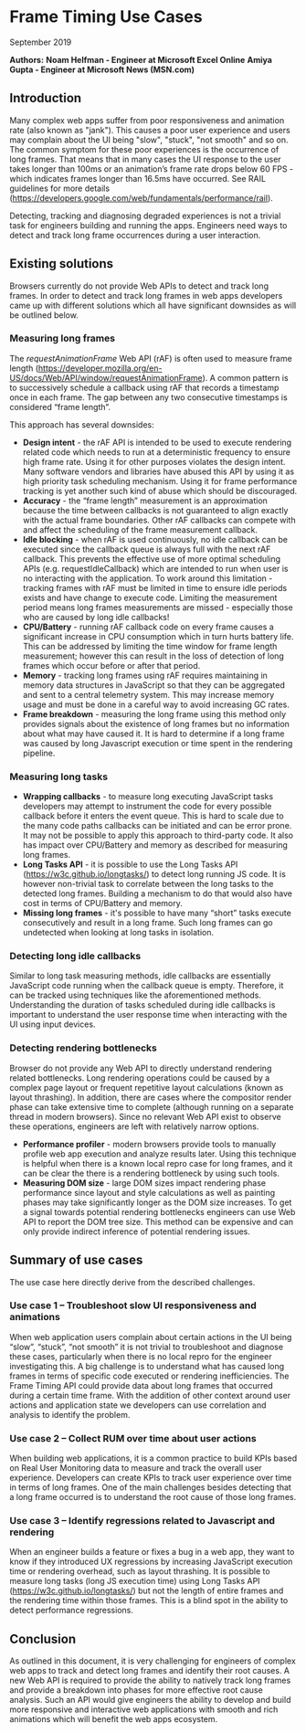 # Frame Timing Use Cases 

September 2019 

**Authors:** 
**Noam Helfman - Engineer at Microsoft Excel Online**
**Amiya Gupta - Engineer at Microsoft News (MSN.com)**

## Introduction
Many complex web apps suffer from poor responsiveness and animation rate (also known as "jank"). This causes a poor user experience and users may complain about the UI being "slow", "stuck", "not smooth" and so on. The common symptom for these poor experiences is the occurrence of long frames. That means that in many cases the UI response to the user takes longer than 100ms or an animation’s frame rate drops below 60 FPS - which indicates frames longer than 16.5ms have occurred. See RAIL guidelines for more details (https://developers.google.com/web/fundamentals/performance/rail).

Detecting, tracking and diagnosing degraded experiences is not a trivial task for engineers building and running the apps. Engineers need ways to detect and track long frame occurrences during a user interaction. 
 
## Existing solutions
Browsers currently do not provide Web APIs to detect and track long frames. In order to detect and track long frames in web apps developers came up with different solutions which all have significant downsides as will be outlined below. 

### Measuring long frames
The _requestAnimationFrame_ Web API (rAF) is often used to measure frame length (https://developer.mozilla.org/en-US/docs/Web/API/window/requestAnimationFrame). A common pattern is to successively schedule a callback using rAF that records a timestamp once in each frame. The gap between any two consecutive timestamps is considered “frame length”. 

This approach has several downsides:
* **Design intent** - the rAF API is intended to be used to execute rendering related code which needs to run at a deterministic frequency to ensure high frame rate. Using it for other purposes violates the design intent. Many software vendors and libraries have abused this API by using it as high priority task scheduling mechanism. Using it for frame performance tracking is yet another such kind of abuse which should be discouraged. 
* **Accuracy** - the “frame length” measurement is an approximation because the time between callbacks is not guaranteed to align exactly with the actual frame boundaries. Other rAF callbacks can compete with and affect the scheduling of the frame measurement callback.
* **Idle blocking** - when rAF is used continuously, no idle callback can be executed since the callback queue is always full with the next rAF callback. This prevents the effective use of more optimal scheduling APIs (e.g. requestIdleCallback) which are intended to run when user is no interacting with the application. To work around this limitation - tracking frames with rAF must be limited in time to ensure idle periods exists and have change to execute code. Limiting the measurement period means long frames measurements are missed - especially those who are caused by long idle callbacks!  
* **CPU/Battery** - running rAF callback code on every frame causes a significant increase in CPU consumption which in turn hurts battery life. This can be addressed by limiting the time window for frame length measurement; however this can result in the loss of detection of long frames which occur before or after that period. 
* **Memory** - tracking long frames using rAF requires maintaining in memory data structures in JavaScript so that they can be aggregated and sent to a central telemetry system. This may increase memory usage and must be done in a careful way to avoid increasing GC rates. 
* **Frame breakdown** - measuring the long frame using this method only provides signals about the existence of long frames but no information about what may have caused it. It is hard to determine if a long frame was caused by long Javascript execution or time spent in the rendering pipeline. 

### Measuring long tasks

* **Wrapping callbacks** - to measure long executing JavaScript tasks developers may attempt to instrument the code for every possible callback before it enters the event queue. This is hard to scale due to the many code paths callbacks can be initiated and can be error prone. It may not be possible to apply this approach to third-party code. It also has impact over CPU/Battery and memory as described for measuring long frames.  
* **Long Tasks API** - it is possible to use the Long Tasks API (https://w3c.github.io/longtasks/) to detect long running JS code. It is however non-trivial task to correlate between the long tasks to the detected long frames. Building a mechanism to do that would also have cost in terms of CPU/Battery and memory. 
* **Missing long frames** - it's possible to have many “short” tasks execute consecutively and result in a long frame. Such long frames can go undetected when looking at long tasks in isolation. 

### Detecting long idle callbacks
Similar to long task measuring methods, idle callbacks are essentially JavaScript code running when the callback queue is empty. Therefore, it can be tracked using techniques like the aforementioned methods. Understanding the duration of tasks scheduled during idle callbacks is important to understand the user response time when interacting with the UI using input devices.

### Detecting rendering bottlenecks
Browser do not provide any Web API to directly understand rendering related bottlenecks. Long rendering operations could be caused by a complex page layout or frequent repetitive layout calculations (known as layout thrashing). In addition, there are cases where the compositor render phase can take extensive time to complete (although running on a separate thread in modern browsers). Since no relevant Web API exist to observe these operations, engineers are left with relatively narrow options. 

* **Performance profiler** - modern browsers provide tools to manually profile web app execution and analyze results later. Using this technique is helpful when there is a known local repro case for long frames, and it can be clear the there is a rendering bottleneck by using such tools.  
* **Measuring DOM size** - large DOM sizes impact rendering phase performance since layout and style calculations as well as painting phases may take significantly longer as the DOM size increases. To get a signal towards potential rendering bottlenecks engineers can use Web API to report the DOM tree size. This method can be expensive and can only provide indirect inference of potential rendering issues.   

## Summary of use cases
The use case here directly derive from the described challenges. 

### Use case 1 – Troubleshoot slow UI responsiveness and animations  
When web application users complain about certain actions in the UI being “slow”, “stuck”, “not smooth” it is not trivial to troubleshoot and diagnose these cases, particularly when there is no local repro for the engineer investigating this. 
A big challenge is to understand what has caused long frames in terms of specific code executed or rendering inefficiencies. 
The Frame Timing API could provide data about long frames that occurred during a certain time frame. With the addition of other context around user actions and application state we developers can use correlation and analysis to identify the problem. 

### Use case 2 – Collect RUM over time about user actions
When building web applications, it is a common practice to build KPIs based on Real User Monitoring data to measure and track the overall user experience. 
Developers can create KPIs to track user experience over time in terms of long frames. One of the main challenges besides detecting that a long frame occurred is to understand the root cause of those long frames. 

### Use case 3 – Identify regressions related to Javascript and rendering 
When an engineer builds a feature or fixes a bug in a web app, they want to know if they introduced UX regressions by increasing JavaScript execution time or rendering overhead, such as layout thrashing. It is possible to measure long tasks (long JS execution time) using Long Tasks API (https://w3c.github.io/longtasks/) but not the length of entire frames and the rendering time within those frames. This is a blind spot in the ability to detect performance regressions. 

## Conclusion
As outlined in this document, it is very challenging for engineers of complex web apps to track and detect long frames and identify their root causes. A new Web API is required to provide the ability to natively track long frames and provide a breakdown into phases for more effective root cause analysis. Such an API would give engineers the ability to develop and build more responsive and interactive web applications with smooth and rich animations which will benefit the web apps ecosystem. 
